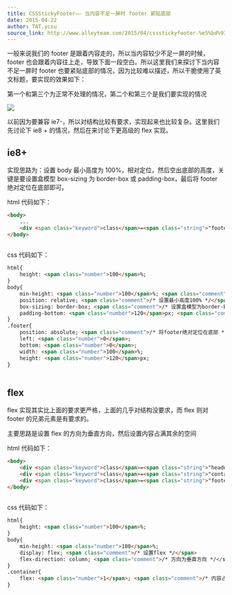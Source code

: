 ```yaml
---
title: CSSStickyFooter—— 当内容不足一屏时 footer 紧贴底部
date: 2015-04-22
author: TAT.ycxu
source_link: http://www.alloyteam.com/2015/04/cssstickyfooter-%e5%bd%93%e5%86%85%e5%ae%b9%e4%b8%8d%e8%b6%b3%e4%b8%80%e5%b1%8f%e6%97%b6footer%e7%b4%a7%e8%b4%b4%e5%ba%95%e9%83%a8/
---
```


一般来说我们的 footer 是跟着内容走的，所以当内容较少不足一屏的时候，footer 也会跟着内容往上走，导致下面一段空白。所以这里我们来探讨下当内容不足一屏时 footer 也要紧贴底部的情况，因为比较难以描述，所以干脆使用了英文标题，要实现的效果如下：

第一个和第三个为正常不处理的情况，第二个和第三个是我们要实现的情况

![](http://7tszky.com1.z0.glb.clouddn.com/FuHVM5gtpt-9u-4tmoRuBm-84n__)

以前因为要兼容 ie7-，所以对结构比较有要求，实现起来也比较复杂。这里我们先讨论下 ie8 + 的情况，然后在来讨论下更高级的 flex 实现。

## ie8+

实现思路为：设置 body 最小高度为 100%，相对定位，然后空出底部的高度，关键是要设置盒模型 box-sizing 为 border-box 或 padding-box，最后将 footer 绝对定位在底部即可。

html 代码如下：

```html
<body>
    ...
    <div <span class="keyword">class</span>=<span class="string">"footer"</span>></div>
</body>
 
```

css 代码如下：

```html
html{
    height: <span class="number">100</span>%;
}
body{
    min-height: <span class="number">100</span>%; <span class="comment">/* 设置最小高度100% */</span>
    position: relative; <span class="comment">/* 设置最小高度100% */</span>
    box-sizing: border-box; <span class="comment">/* 设置盒模型为border-box，那样这个100%包括了下面的padding-bottom高度 */</span>
    padding-bottom: <span class="number">120</span>px; <span class="comment">/* 高度为footer的高度 */</span>
}
.footer{
    position: absolute; <span class="comment">/* 将footer绝对定位在底部 */</span>
    left: <span class="number">0</span>;
    bottom: <span class="number">0</span>;
    width: <span class="number">100</span>%;
    height: <span class="number">120</span>px;
}
 
```

## flex

flex 实现其实比上面的要求更严格，上面的几乎对结构没要求，而 flex 则对 footer 的兄弟元素是有要求的。

主要思路是设置 flex 的方向为垂直方向，然后设置内容占满其余的空间

html 代码如下：

```html
<body>
    <div <span class="keyword">class</span>=<span class="string">"header"</span>></div>
    <div <span class="keyword">class</span>=<span class="string">"container"</span>></div>
    <div <span class="keyword">class</span>=<span class="string">"footer"</span>></div>
</body>
 
```

css 代码如下：

```html
html{
    height: <span class="number">100</span>%;
}
body{
    min-height: <span class="number">100</span>%;
    display: flex; <span class="comment">/* 设置flex */</span>
    flex-direction: column; <span class="comment">/* 方向为垂直方向 */</span>
}
.container{
    flex: <span class="number">1</span>; <span class="comment">/* 内容占满所有剩余空间 */</span>
}
```